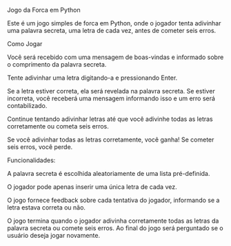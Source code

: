 Jogo da Forca em Python

Este é um jogo simples de forca em Python, onde o jogador tenta adivinhar uma palavra secreta, uma letra de cada vez, antes de cometer seis erros.

Como Jogar

Você será recebido com uma mensagem de boas-vindas e informado sobre o comprimento da palavra secreta.

Tente adivinhar uma letra digitando-a e pressionando Enter.

Se a letra estiver correta, ela será revelada na palavra secreta. Se estiver incorreta, você receberá uma mensagem informando isso e um erro será contabilizado.

Continue tentando adivinhar letras até que você adivinhe todas as letras corretamente ou cometa seis erros.

Se você adivinhar todas as letras corretamente, você ganha! Se cometer seis erros, você perde.

Funcionalidades:

A palavra secreta é escolhida aleatoriamente de uma lista pré-definida.

O jogador pode apenas inserir uma única letra de cada vez.

O jogo fornece feedback sobre cada tentativa do jogador, informando se a letra estava correta ou não.

O jogo termina quando o jogador adivinha corretamente todas as letras da palavra secreta ou comete seis erros.
Ao final do jogo será perguntado se o usuário deseja jogar novamente.
 
